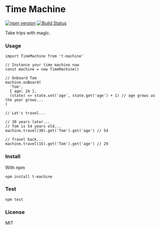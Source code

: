 # Time Machine

[![npm version](https://badge.fury.io/js/t-machine.svg)](https://badge.fury.io/js/t-machine)
[![Build Status](https://travis-ci.org/cyyyu/time-machine.svg?branch=master)](https://travis-ci.org/cyyyu/time-machine)

Take trips with magic.

### Usage

```
import TimeMachine from 't-machine'

// Instance your time machine now
const machine = new TimeMachine()

// Onboard Tom
machine.onBoard(
  'Tom',
  { age: 24 },
  (state) => state.set('age', state.get('age') + 1) // age grows as the year grows...
)

// Let's travel...

// 30 years later...
// Tom is 54 years old...
machine.travel(30).get('Tom').get('age') // 54

// Travel back...
machine.travel(15).get('Tom').get('age') // 29
```

### Install

With npm

`npm install t-machine`

### Test

`npm test`

### License

MIT